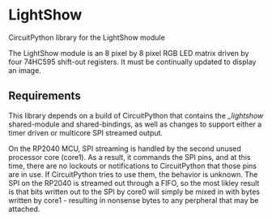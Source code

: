 # LightShow
CircuitPython library for the LightShow module

The LightShow module is an 8 pixel by 8 pixel RGB LED matrix driven by four 74HC595 shift-out registers.  It must be continually updated to display an image.

## Requirements
This library depends on a build of CircuitPython that contains the *_lightshow* shared-module and shared-bindings, as well as changes to support either a timer driven or multicore SPI streamed output.

On the RP2040 MCU, SPI streaming is handled by the second unused processor core (core1).  As a result, it commands the SPI pins, and at this time, there are no lockouts or notifications to CircuitPython that those pins are in use.  If CircuitPython tries to use them, the behavior is unknown.  The SPI on the RP2040 is streamed out through a FIFO, so the most likley result is that bits written out to the SPI by core0 will simply be mixed in with bytes written by core1 - resulting in nonsense bytes to any perpheral that may be attached.
